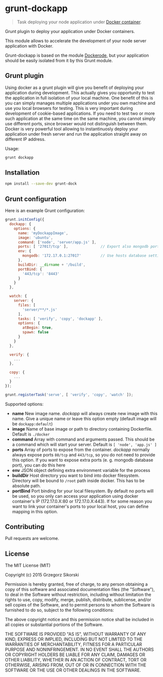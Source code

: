 grunt-dockapp
=============

> Task deploying your node application under [Docker container](https://www.docker.com/).

Grunt plugin to deploy your application under Docker containers.

This module allows to accelerate the development of your node server application with Docker.

Grunt-dockapp is based on the module [Dockerode](https://github.com/apocas/dockerode), but your application should be easily isolated from it by this Grunt module.

Grunt plugin
------------

Using docker as a grunt plugin will give you benefit of deploying your application during development. This actually gives you opportunity to test the application in full isolation of your local machine. One benefit of this is you can simply manages multiple applications under you own machine and use you local browsers for testing. This is very important during development of cookie-based applications. If you need to test two or more such application at the same time on the same machine, you cannot simply use different ports, since browser would not distinguish between them. Docker is very powerful tool allowing to instantinuosly deploy your application under fresh server and run the application straight away on different IP address.

Usage:
```bash
grunt dockapp
```

Installation
------------

```bash
npm install --save-dev grunt-dock
```
 
Grunt configuration
-------------------

Here is an example Grunt configuration:

```javascript
grunt.initConfig({
  dockapp: {
    options: {
      name: 'myDockappImage',
      image: 'ubuntu',
      command: ['node', 'server/app.js' ],
      ports: [ '27017/tcp' ],               // Export also mongodb port
      env: {
        mongodb: '172.17.0.1:27017'         // Use hosts database settings in application
      },
      buildDir: __dirname + '/build',
      portBind: {
        '443/tcp': '8443'
      }
    }
  },

  watch: {
    server: {
      files: [
        'server/**/*.js'
      ],
      tasks: [ 'verify', 'copy', 'dockapp' ],
      options: {
        atBegin: true,
        spawn: false
      }
    }
  },

  verify: {
    ...
  },

  copy: {
    ...
  }
});

grunt.registerTask('serve', [ 'verify', 'copy', 'watch' ]);
```

Supported options:
 * **name** New image name. _dockapp_ will always create new image with this name. Give a unique name or leave this option empty (default image will be `dockapp:default`)
 * **image** Name of base image or path to directory containing Dockerfile. Default is `./docker`
 * **command** Array with command and arguments passed. This should be a command which will start your server. Default is `[ 'node', 'app.js' ]`
 * **ports** Array of ports to expose from the container. _dockapp_ normally always expose ports `80/tcp` and `443/tcp`, so you do not need to provide this option. If you want to expose extra ports (e. g. mongodb database port), you can do this here
 * **env** JSON object defining extra environment variable for the process
 * **buildDir** Host directory you want to bind into docker filesystem. Directory will be bound to `/root` path inside docker. This has to be absolute path.
 * **portBind** Port binding for your local filesystem. By default no ports will be used, so you only can access your application using docker container's IP (172.17.0.X:80 or 172.17.0.X:443). If for some reason you want to link your container's ports to your local host, you can define mapping in this option.

Contributing
------------

Pull requests are welcome.

License
-------

The MIT License (MIT)

Copyright (c) 2015 Grzegorz Sikorski

Permission is hereby granted, free of charge, to any person obtaining a copy
of this software and associated documentation files (the "Software"), to deal
in the Software without restriction, including without limitation the rights
to use, copy, modify, merge, publish, distribute, sublicense, and/or sell
copies of the Software, and to permit persons to whom the Software is
furnished to do so, subject to the following conditions:

The above copyright notice and this permission notice shall be included in all
copies or substantial portions of the Software.

THE SOFTWARE IS PROVIDED "AS IS", WITHOUT WARRANTY OF ANY KIND, EXPRESS OR
IMPLIED, INCLUDING BUT NOT LIMITED TO THE WARRANTIES OF MERCHANTABILITY,
FITNESS FOR A PARTICULAR PURPOSE AND NONINFRINGEMENT. IN NO EVENT SHALL THE
AUTHORS OR COPYRIGHT HOLDERS BE LIABLE FOR ANY CLAIM, DAMAGES OR OTHER
LIABILITY, WHETHER IN AN ACTION OF CONTRACT, TORT OR OTHERWISE, ARISING FROM,
OUT OF OR IN CONNECTION WITH THE SOFTWARE OR THE USE OR OTHER DEALINGS IN THE
SOFTWARE.
